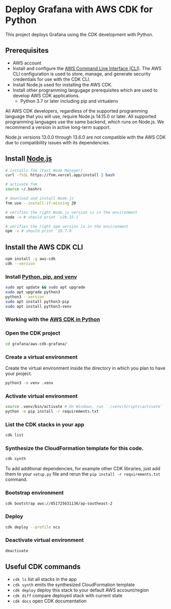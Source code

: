# Deploy Grafana with AWS CDK for Python

This project deploys Grafana using the CDK development with Python.

## Prerequisites

* AWS account
* Install and configure the [AWS Command Line Interface (CLI)](https://docs.aws.amazon.com/cli/latest/userguide/getting-started-install.html). The AWS CLI configuration is used to store, manage, and generate security credentials for use with the CDK CLI.
* Install Node.js used for installing the AWS CDK.
* Install other programming langugage prerequisites which are used to develop AWS CDK applications.
    * Python 3.7 or later including pip and virtualenv

All AWS CDK developers, regardless of the supported programming language that you will use, require Node.js 14.15.0 or later. All supported programming languages use the same backend, which runs on Node.js. We recommend a version in active long-term support.

Node.js versions 13.0.0 through 13.6.0 are not compatible with the AWS CDK due to compatibility issues with its dependencies.

## Install [Node.js](https://nodejs.org/en/download/)

```bash
# installs fnm (Fast Node Manager)
curl -fsSL https://fnm.vercel.app/install | bash

# activate fnm
source ~/.bashrc

# download and install Node.js
fnm use --install-if-missing 20

# verifies the right Node.js version is in the environment
node -v # should print `v20.15.1`

# verifies the right npm version is in the environment
npm -v # should print `10.7.0`
```

## Install the AWS CDK CLI

```bash
npm install -g aws-cdk
cdk --version
```

### Install [Python, pip, and venv](https://learn.microsoft.com/en-us/windows/python/web-frameworks)

```bash
sudo apt update && sudo apt upgrade
sudo apt upgrade python3
python3 --version
sudo apt install python3-pip
sudo apt install python3-venv
```

### Working with the [AWS CDK in Python](https://docs.aws.amazon.com/cdk/v2/guide/work-with-cdk-python.html)


### Open the CDK project

```bash
cd grafana/aws-cdk-grafana/
```

### Create a virtual environment

Create the virtual environment inside the directory in which you plan to have your project.

```bash
python3 -m venv .venv
```

### Activate virtual environment

```bash
source .venv/bin/activate # On Windows, run `.\venv\Scripts\activate`
python -m pip install -r requirements.txt
```

### List the CDK stacks in your app

```bash
cdk list
```

### Synthesize the CloudFormation template for this code.

```bash
cdk synth
```

To add additional dependencies, for example other CDK libraries, just add them to your `setup.py` file and rerun the `pip install -r requirements.txt` command.

### Bootstrap environment

```bash
cdk bootstrap aws://851725631136/ap-southeast-2
```

### Deploy

```bash
cdk deploy --profile ncs
```

### Deactivate virtual environment

```bash
deactivate
```

## Useful CDK commands

 * `cdk ls`          list all stacks in the app
 * `cdk synth`       emits the synthesized CloudFormation template
 * `cdk deploy`      deploy this stack to your default AWS account/region
 * `cdk diff`        compare deployed stack with current state
 * `cdk docs`        open CDK documentation
